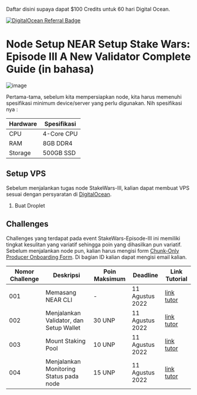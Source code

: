 <p align="left">Daftar disini supaya dapat $100 Credits untuk 60 hari Digital Ocean.</p>
<p align="left"><a href="https://www.digitalocean.com/?refcode=3e669f831302&utm_campaign=Referral_Invite&utm_medium=Referral_Program&utm_source=badge"><img src="https://web-platforms.sfo2.digitaloceanspaces.com/WWW/Badge%202.svg" alt="DigitalOcean Referral Badge" /></a></p>

# Node Setup NEAR Setup Stake Wars: Episode III A New Validator Complete Guide (in bahasa)

![image](https://user-images.githubusercontent.com/100946299/180820007-7114510b-0c25-40cf-bc52-9d1534901156.png)

Pertama-tama, sebelum kita mempersiapkan node, kita harus memenuhi spesifikasi minimum device/server yang perlu digunakan. Nih spesifikasi nya :

| Hardware       | Spesifikasi       |
| -------------- | ---------------   |
| CPU            | 4-Core CPU        |
| RAM            | 8GB DDR4          |
| Storage        | 500GB SSD         |

## Setup VPS
Sebelum menjalankan tugas node StakeWars-III, kalian dapat membuat VPS sesuai dengan persyaratan di [DigitalOcean](https://www.digitalocean.com/?refcode=3e669f831302&utm_campaign=Referral_Invite&utm_medium=Referral_Program&utm_source=badge).

1. Buat Droplet

    

## Challenges

Challenges yang terdapat pada event StakeWars-Episode-III ini memiliki tingkat kesulitan yang variatif sehingga poin yang dihasilkan pun variatif. Sebelum menjalankan node pun, kalian harus mengisi form [Chunk-Only Producer Onboarding Form](https://nearprotocol1001.typeform.com/to/Z39N7cU9). Di bagian ID kalian dapat mengisi email kalian.

| Nomor Challenge                                                          | Deskripsi                                                                         | Poin Maksimum    | Deadline        | Link Tutorial  |
| ------------------------------------------------------------------------ | --------------------------------------------------------------------------------- | ---------------- | --------------- | -------------- |
| 001                                                                      | Memasang NEAR CLI                                                                 | \-               | 11 Agustus 2022 | [link tutor](https://github.com/cbjohnson90/Testnet-Guides/blob/main/NEAR-StakeWars-III/Tasks/task-001.md) |
| 002                                                                      | Menjalankan Validator, dan Setup Wallet                                           | 30 UNP           | 11 Agustus 2022 | [link tutor](https://github.com/cbjohnson90/Testnet-Guides/blob/main/NEAR-StakeWars-III/Tasks/task-002.md) |
| 003                                                                      | Mount Staking Pool                                                                | 10 UNP           | 11 Agustus 2022 | [link tutor](https://github.com/cbjohnson90/Testnet-Guides/blob/main/NEAR-StakeWars-III/Tasks/task-003.md) |
| 004                                                                      | Menjalankan Monitoring Status pada node                                           | 15 UNP           | 11 Agustus 2022 | [link tutor](https://github.com/cbjohnson90/Testnet-Guides/blob/main/NEAR-StakeWars-III/Tasks/task-004.md) |
